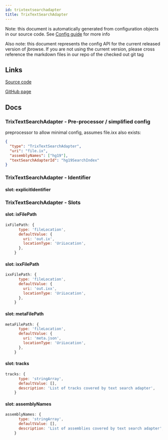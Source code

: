 ```yaml
---
id: trixtextsearchadapter
title: TrixTextSearchAdapter
---
```


Note: this document is automatically generated from configuration objects in our
source code. See [Config guide](/docs/config_guide) for more info

Also note: this document represents the config API for the current released
version of jbrowse. If you are not using the current version, please cross
reference the markdown files in our repo of the checked out git tag

## Links

[Source code](https://github.com/GMOD/jbrowse-components/blob/main/plugins/trix/src/TrixTextSearchAdapter/configSchema.ts)

[GitHub page](https://github.com/GMOD/jbrowse-components/tree/main/website/docs/config/TrixTextSearchAdapter.md)

## Docs

### TrixTextSearchAdapter - Pre-processor / simplified config

preprocessor to allow minimal config, assumes file.ixx also exists:

```json
{
  "type": "TrixTextSearchAdapter",
  "uri": "file.ix",
  "assemblyNames": ["hg19"],
  "textSearchAdapterId": "hg19SearchIndex"
}
```

### TrixTextSearchAdapter - Identifier

#### slot: explicitIdentifier

### TrixTextSearchAdapter - Slots

#### slot: ixFilePath

```js
ixFilePath: {
      type: 'fileLocation',
      defaultValue: {
        uri: 'out.ix',
        locationType: 'UriLocation',
      },
    }
```

#### slot: ixxFilePath

```js
ixxFilePath: {
      type: 'fileLocation',
      defaultValue: {
        uri: 'out.ixx',
        locationType: 'UriLocation',
      },
    }
```

#### slot: metaFilePath

```js
metaFilePath: {
      type: 'fileLocation',
      defaultValue: {
        uri: 'meta.json',
        locationType: 'UriLocation',
      },
    }
```

#### slot: tracks

```js
tracks: {
      type: 'stringArray',
      defaultValue: [],
      description: 'List of tracks covered by text search adapter',
    }
```

#### slot: assemblyNames

```js
assemblyNames: {
      type: 'stringArray',
      defaultValue: [],
      description: 'List of assemblies covered by text search adapter',
    }
```
